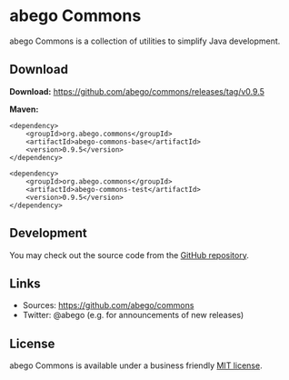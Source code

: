 # abego Commons

abego Commons is a collection of utilities to simplify Java development.

## Download

__Download:__ https://github.com/abego/commons/releases/tag/v0.9.5

__Maven:__

```
<dependency>
    <groupId>org.abego.commons</groupId>
    <artifactId>abego-commons-base</artifactId>
    <version>0.9.5</version>
</dependency>
```

```
<dependency>
    <groupId>org.abego.commons</groupId>
    <artifactId>abego-commons-test</artifactId>
    <version>0.9.5</version>
</dependency>
```

## Development

You may check out the source code from the [GitHub repository](https://github.com/abego/commons).

## Links

- Sources: https://github.com/abego/commons
- Twitter: @abego (e.g. for announcements of new releases)

## License

abego Commons is available under a business friendly [MIT license](https://www.abego-software.de/legal/mit-license.html).
